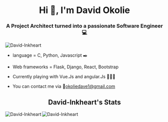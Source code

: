 <h1 align = "center">Hi 👋, I'm David Okolie</h1>
<h3 align = "center">A Project Architect turned into a passionate Software Engineer 💻</h1>

<p align="left"> <img src="https://komarev.com/ghpvc/?username=David-Inkheart&label=Profile%20views&color=0e75b6&style=flat" alt="David-Inkheart" /> </p>

* language = C, Python, Javascript :black_nib:
> 
* Web frameworks = Flask, Django, React, Bootstrap
> 
* Currently playing with Vue.Js and angular.Js 👩🏾‍💻

* You can contact me via 📧okoliedave1@gmail.com

<h2 align="center"> David-Inkheart's Stats </h2>
 
<p><img align="left" src="https://github-readme-stats.vercel.app/api/top-langs?username=David-Inkheart&show_icons=true&locale=en&layout=compact" alt="David-Inkheart" /></p>

<p>&nbsp;<img align="left" src="https://github-readme-stats.vercel.app/api?username=David-Inkheart&show_icons=true&locale=en" alt="David-Inkheart" /></p>
